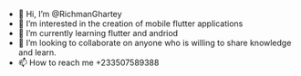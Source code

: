 - 👋 Hi, I’m @RichmanGhartey
- 👀 I’m interested in the creation of mobile flutter applications
- 🌱 I’m currently learning flutter and andriod 
- 💞️ I’m looking to collaborate on anyone who is willing to share knowledge and learn.
- 📫 How to reach me +233507589388

<!---
RichmanGhartey/RichmanGhartey is a ✨ special ✨ repository because its `README.md` (this file) appears on your GitHub profile.
You can click the Preview link to take a look at your changes.
--->
